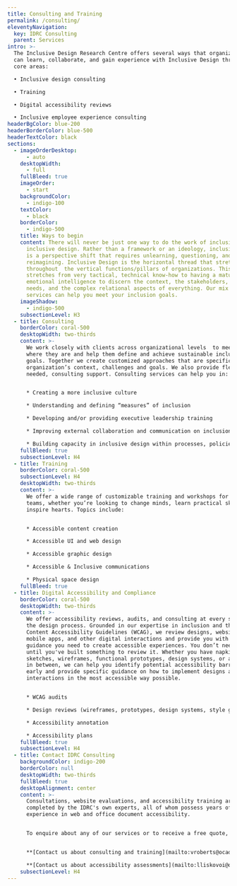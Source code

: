 ```yaml
---
title: Consulting and Training
permalink: /consulting/
eleventyNavigation:
  key: IDRC Consulting
  parent: Services
intro: >-
  The Inclusive Design Research Centre offers several ways that organizations
  can learn, collaborate, and gain experience with Inclusive Design through four
  core areas: 

  •	Inclusive design consulting

  •	Training

  •	Digital accessibility reviews

  •	Inclusive employee experience consulting
headerBgColor: blue-200
headerBorderColor: blue-500
headerTextColor: black
sections:
  - imageOrderDesktop:
      - auto
    desktopWidth:
      - full
    fullBleed: true
    imageOrder:
      - start
    backgroundColor:
      - indigo-100
    textColor:
      - black
    borderColor:
      - indigo-500
    title: Ways to begin
    content: There will never be just one way to do the work of inclusion or
      inclusive design. Rather than a framework or an ideology, inclusive design
      is a perspective shift that requires unlearning, questioning, and
      reimagining. Inclusive Design is the horizontal thread that stretches
      throughout  the vertical functions/pillars of organizations. This work
      stretches from very tactical, technical know-how to having a mature
      emotional intelligence to discern the context, the stakeholders, the
      needs, and the complex relational aspects of everything. Our mix of
      services can help you meet your inclusion goals.
    imageShadow:
      - indigo-500
    subsectionLevel: H3
  - title: Consulting
    borderColor: coral-500
    desktopWidth: two-thirds
    content: >-
      We work closely with clients across organizational levels  to meet them
      where they are and help them define and achieve sustainable inclusion
      goals. Together we create customized approaches that are specific to an
      organization’s context, challenges and goals. We also provide flexible, as
      needed, consulting support. Consulting services can help you in: 


      * Creating a more inclusive culture

      * Understanding and defining “measures” of inclusion

      * Developing and/or providing executive leadership training

      * Improving external collaboration and communication on inclusion

      * Building capacity in inclusive design within processes, policies, practices, and products
    fullBleed: true
    subsectionLevel: H4
  - title: Training
    borderColor: coral-500
    subsectionLevel: H4
    desktopWidth: two-thirds
    content: >-
      We offer a wide range of customizable training and workshops for all your
      teams, whether you’re looking to change minds, learn practical skills, or
      inspire hearts. Topics include:


      * Accessible content creation

      * Accessible UI and web design

      * Accessible graphic design

      * Accessible & Inclusive communications

      * Physical space design
    fullBleed: true
  - title: Digital Accessibility and Compliance
    borderColor: coral-500
    desktopWidth: two-thirds
    content: >-
      We offer accessibility reviews, audits, and consulting at every stage of
      the design process. Grounded in our expertise in inclusion and the Web
      Content Accessibility Guidelines (WCAG), we review designs, websites,
      mobile apps, and other digital interactions and provide you with the
      guidance you need to create accessible experiences. You don’t need wait
      until you've built something to review it. Whether you have napkin
      sketches, wireframes, functional prototypes, design systems, or anything
      in between, we can help you identify potential accessibility barriers
      early and provide specific guidance on how to implement designs and
      interactions in the most accessible way possible.


      * WCAG audits

      * Design reviews (wireframes, prototypes, design systems, style guides, surveys, etc.)

      * Accessibility annotation

      * Accessibility plans
    fullBleed: true
    subsectionLevel: H4
  - title: Contact IDRC Consulting
    backgroundColor: indigo-200
    borderColor: null
    desktopWidth: two-thirds
    fullBleed: true
    desktopAlignment: center
    content: >-
      Consultations, website evaluations, and accessibility training are
      completed by the IDRC's own experts, all of whom possess years of
      experience in web and office document accessibility.


      To enquire about any of our services or to receive a free quote, please contact us.


      **[Contact us about consulting and training](mailto:vroberts@ocadu.ca)**

      **[Contact us about accessibility assessments](mailto:lliskovoi@ocadu.ca)**
    subsectionLevel: H4
---
```

